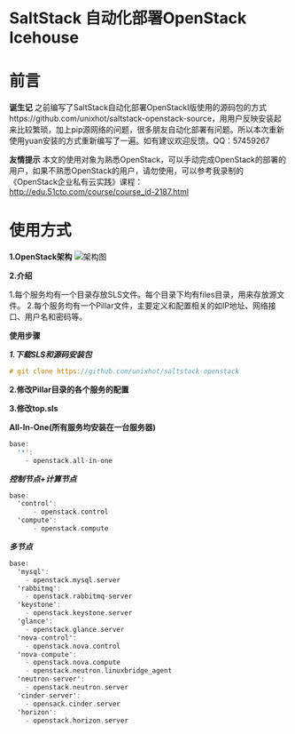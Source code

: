 # SaltStack 自动化部署OpenStack Icehouse
前言
====

**诞生记**
    之前编写了SaltStack自动化部署OpenStackI版使用的源码包的方式https://github.com/unixhot/saltstack-openstack-source，用用户反映安装起来比较繁琐，加上pip源网络的问题，很多朋友自动化部署有问题。所以本次重新使用yuan安装的方式重新编写了一遍。如有建议欢迎反馈。QQ：57459267

**友情提示**
    本文的使用对象为熟悉OpenStack，可以手动完成OpenStack的部署的用户，如果不熟悉OpenStack的用户，请勿使用，可以参考我录制的《OpenStack企业私有云实践》课程： http://edu.51cto.com/course/course_id-2187.html

使用方式
====

**1.OpenStack架构**
![架构图](https://github.com/unixhot/saltstack-openstack/blob/master/openstack.png)  

**2.介绍**

1.每个服务均有一个目录存放SLS文件。每个目录下均有files目录，用来存放源文件。
2.每个服务均有一个Pillar文件，主要定义和配置相关的如IP地址、网络接口、用户名和密码等。

**使用步骤**

***1.下载SLS和源码安装包***
```ObjectiveC
# git clone https://github.com/unixhot/saltstack-openstack
```

**2.修改Pillar目录的各个服务的配置**

**3.修改top.sls**

**All-In-One(所有服务均安装在一台服务器)**

```ObjectiveC
base:
  '*':
    - openstack.all-in-one
```

***控制节点+计算节点***

```ObjectiveC
base:
  'control':
      - openstack.control
  'compute':
      - openstack.compute
```

***多节点***

```ObjectiveC
base:
  'mysql':
    - openstack.mysql.server
  'rabbitmq':
    - openstack.rabbitmq-server
  'keystone':
    - openstack.keystone.server
  'glance':
    - openstack.glance.server
  'nova-control':
    - openstack.nova.control
  'nova-compute':
    - openstack.nova.compute
    - openstack.neutron.linuxbridge_agent
  'neutron-server':
    - openstack.neutron.server
  'cinder-server':
    - opensack.cinder.server
  'horizon':
    - openstack.horizon.server
  

